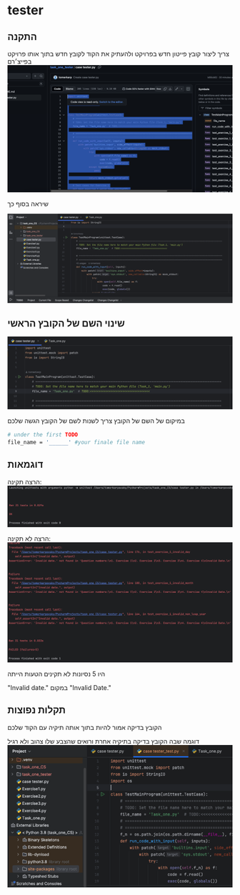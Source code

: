 # tester


## התקנה
צריך ליצור קובץ פייטון חדש בפרויקט
ולהעתיק את הקוד לקובץ חדש בתוך אותו פרויקט בפייצ׳רם
![Screenshot of the project](images/ss_4.png)

שיראה בסוף כך

![Screenshot of the project](images/ss_2.png)

## שינוי השם של הקובץ הראשי

![Screenshot of the project](images/ss_5.png)

במיקום של השם של הקובץ צריך לשנות לשם של הקובץ הגשה שלכם
```bash
# under the first TODO 
file_name = '______' #your finale file name 
```
## דוגמאות

הרצה תקינה:
![Screenshot of the project](images/ss_6.png)


הרצה לא תקינה:
![Screenshot of the project](images/ss_7.png)

היו 5 נסיונות לא תקינים הטעות הייתה

"Invalid date." במקום "Invalid Date."

## תקלות נפוצות

הקובץ בדיקה אמור להיות בתוך אותה תיקיה עם הקוד שלכם


דוגמה שבה הקובץ בדיקה בתיקיה אחרת ורואים שהצבע שלו צהוב ולא רגיל
![Screenshot of the project](images/ss_8.png)
